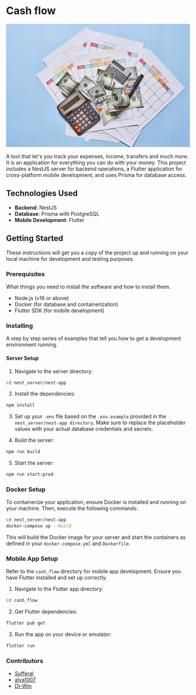 # Cash flow

![money](./cash_flow/screenshots/background.jpg)

A tool that let's you track your expenses, income, transfers and much more. It is an application for everything you can do with your money. This project includes a NestJS server for backend operations, a Flutter application for cross-platform mobile development, and uses Prisma for database access.

## Technologies Used

- **Backend**: NestJS
- **Database**: Prisma with PostgreSQL
- **Mobile Development**: Flutter

## Getting Started

These instructions will get you a copy of the project up and running on your local machine for development and testing purposes.

### Prerequisites

What things you need to install the software and how to install them.

- Node.js (v16 or above)
- Docker (for database and containerization)
- Flutter SDK (for mobile development)

### Installing

A step by step series of examples that tell you how to get a development environment running.

#### Server Setup

1. Navigate to the server directory:

```sh
cd nest_server/nest-app
```
2. Install the dependencies:
```sh
npm install
```
3. Set up your `.env` file based on the `.env.example` provided in the `nest_server/nest-app directory`. Make sure to replace the placeholder values with your actual database credentials and secrets.

4. Build the server:
```sh
npm run build
```
5. Start the server:
```sh
npm run start:prod
```

### Docker Setup
To containerize your application, ensure Docker is installed and running on your machine. Then, execute the following commands:
```sh
cd nest_server/nest-app
docker-compose up --build
```

This will build the Docker image for your server and start the containers as defined in your `docker-compose.yml` and `Dockerfile`.

### Mobile App Setup
Refer to the `cash_flow` directory for mobile app development. Ensure you have Flutter installed and set up correctly.

1. Navigate to the Flutter app directory:
```sh
cd cash_flow
```
2. Get Flutter dependencies:
```sh
flutter pub get
```
3. Run the app on your device or emulator:
```sh
flutter run
```

### Contributors
- [Sufferal](https://github.com/Sufferal)
- [alya1007](https://github.com/alya1007)
- [Dr-Win](https://github.com/Dr-Win)